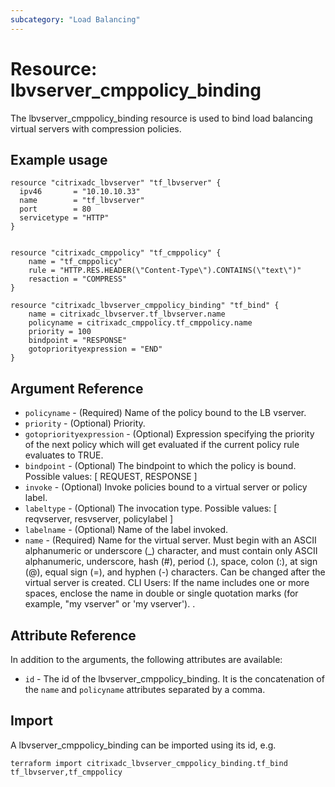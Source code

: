 ```yaml
---
subcategory: "Load Balancing"
---
```


# Resource: lbvserver\_cmppolicy\_binding

The lbvserver\_cmppolicy\_binding resource is used to bind load balancing virtual servers with compression policies.


## Example usage

```hcl
resource "citrixadc_lbvserver" "tf_lbvserver" {
  ipv46       = "10.10.10.33"
  name        = "tf_lbvserver"
  port        = 80
  servicetype = "HTTP"
}


resource "citrixadc_cmppolicy" "tf_cmppolicy" {
    name = "tf_cmppolicy"
    rule = "HTTP.RES.HEADER(\"Content-Type\").CONTAINS(\"text\")"
    resaction = "COMPRESS"
}

resource "citrixadc_lbvserver_cmppolicy_binding" "tf_bind" {
    name = citrixadc_lbvserver.tf_lbvserver.name
    policyname = citrixadc_cmppolicy.tf_cmppolicy.name
    priority = 100
    bindpoint = "RESPONSE"
    gotopriorityexpression = "END"
}
```


## Argument Reference

* `policyname` - (Required) Name of the policy bound to the LB vserver.
* `priority` - (Optional) Priority.
* `gotopriorityexpression` - (Optional) Expression specifying the priority of the next policy which will get evaluated if the current policy rule evaluates to TRUE.
* `bindpoint` - (Optional) The bindpoint to which the policy is bound. Possible values: [ REQUEST, RESPONSE ]
* `invoke` - (Optional) Invoke policies bound to a virtual server or policy label.
* `labeltype` - (Optional) The invocation type. Possible values: [ reqvserver, resvserver, policylabel ]
* `labelname` - (Optional) Name of the label invoked.
* `name` - (Required) Name for the virtual server. Must begin with an ASCII alphanumeric or underscore (\_) character, and must contain only ASCII alphanumeric, underscore, hash (#), period (.), space, colon (:), at sign (@), equal sign (=), and hyphen (-) characters. Can be changed after the virtual server is created.  CLI Users: If the name includes one or more spaces, enclose the name in double or single quotation marks (for example, "my vserver" or 'my vserver'). .


## Attribute Reference

In addition to the arguments, the following attributes are available:

* `id` - The id of the lbvserver\_cmppolicy\_binding. It is the concatenation of the `name` and `policyname` attributes separated by a comma.


## Import

A lbvserver\_cmppolicy\_binding can be imported using its id, e.g.

```shell
terraform import citrixadc_lbvserver_cmppolicy_binding.tf_bind tf_lbvserver,tf_cmppolicy
```
